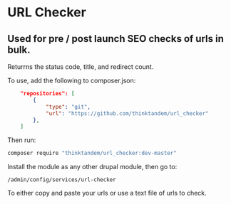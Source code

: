 # URL Checker

## Used for pre / post launch SEO checks of urls in bulk.

Returrns the status code, title, and redirect count.

To use, add the following to composer.json:

```json
    "repositories": [
        {
            "type": "git",
            "url": "https://github.com/thinktandem/url_checker"
        },
    ]
```

Then run:

```bash
composer require "thinktandem/url_checker:dev-master"
```

Install the module as any other drupal module, then go to:

```
/admin/config/services/url-checker
```

To either copy and paste your urls or use a text file of urls to check.